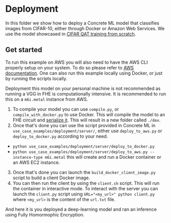 # Deployment

In this folder we show how to deploy a Concrete ML model that classifies images from CIFAR-10, either through Docker or Amazon Web Services.
We use the model showcased in [CIFAR QAT training from scratch](../../cifar/cifar_brevitas_training/README.md).

## Get started

To run this example on AWS you will also need to have the AWS CLI properly setup on your system.
To do so please refer to [AWS documentation](https://docs.aws.amazon.com/cli/latest/userguide/cli-configure-quickstart.html).
One can also run this example locally using Docker, or just by running the scripts locally.

Deployment this model on your personal machine is not recommended as running a VGG in FHE is computationally intensive. It is recommended to run this on a `m6i.metal` instance from AWS.

1. To compile your model you can use `compile.py`, or `compile_with_docker.py` to use Docker. This will compile the model to an FHE circuit and [serialize it](../../../docs/guides/client_server.md). This will result in a new folder called `./dev`.
1. Once that's done you can use the script provided in Concrete ML in `use_case_examples/deployment/server/`, either use `deploy_to_aws.py` or `deploy_to_docker.py` according to your need.

- `python use_case_examples/deployment/server/deploy_to_docker.py`
- `python use_case_examples/deployment/server/deploy_to_aws.py --instance-type m6i.metal`
  this will create and run a Docker container or an AWS EC2 instance.

3. Once that's done you can launch the `build_docker_client_image.py` script to build a client Docker image.
1. You can then run the client by using the `client.sh` script. This will run the container in interactive mode.
   To interact with the server you can launch the `client.py` script using `URL="<my_url>" python client.py` where `<my_url>` is the content of the `url.txt` file.

And here it is you deployed a deep-learning model and ran an inference using Fully Homormophic Encryption.
